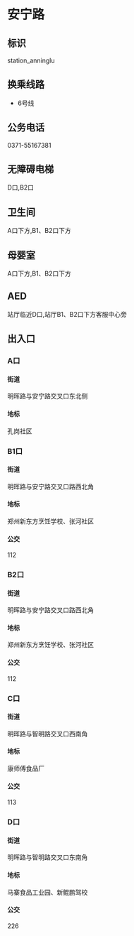 # 安宁路

## 标识

station_anninglu

## 换乘线路

- 6号线

## 公务电话

0371-55167381

## 无障碍电梯

D口,B2口

## 卫生间

A口下方,B1、B2口下方

## 母婴室

A口下方,B1、B2口下方

## AED

站厅临近D口,站厅B1、B2口下方客服中心旁

## 出入口

### A口

#### 街道

明晖路与安宁路交叉口东北侧

#### 地标

孔岗社区

### B1口

#### 街道

明晖路与安宁路交叉口路西北角

#### 地标

郑州新东方烹饪学校、张河社区

#### 公交

112

### B2口

#### 街道

明晖路与安宁路交叉口路西北角

#### 地标

郑州新东方烹饪学校、张河社区

#### 公交

112

### C口

#### 街道

明晖路与智明路交叉口西南角

#### 地标

康师傅食品厂

#### 公交

113

### D口

#### 街道

明晖路与智明路交叉口东南角

#### 地标

马寨食品工业园、新鲲鹏驾校

#### 公交

226
